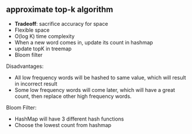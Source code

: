 ## approximate top-k algorithm
+ **Tradeoff**: sacrifice accuracy for space
+ Flexible space
+ O(log K) time complexity
+ When a new word comes in, update its count in hashmap
+ update topK in treemap
+ Bloom filter

Disadvantages:
+ All low frequency words will be hashed to same value, which will result in incorrect result
+ Some low frequency words will come later, which will have a great count, then replace other high frequency words.

Bloom Filter:
+ HashMap will have 3 different hash functions
+ Choose the lowest count from hashmap
